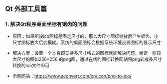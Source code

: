 ## Qt 外部工具篇

### 1.  解决Qt程序桌面坐标有锯齿的问题
* 原因：如果所设ico图标是固定尺寸的，那么大尺寸图标缩放后产生锯齿，小尺寸图标放大后变模糊。系统的桌面图标会根据系统环境设置图标的显示尺寸

* 解决方案：设置一个本身即支持多尺寸格式的图标就能解决问题，给定一张较大尺寸的图如256*256 的png图，通过在线的图标转换网站将png转成多尺寸转换的ico文件即可

* 示例网站：https://www.aconvert.com/cn/icon/png-to-ico/

